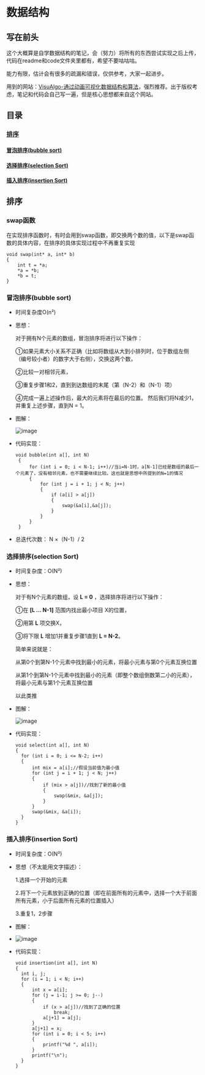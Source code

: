 # 数据结构

## 写在前头

这个大概算是自学数据结构的笔记，会（努力）将所有的东西尝试实现之后上传，代码在readme和code文件夹里都有，希望不要咕咕咕。

能力有限，估计会有很多的疏漏和错误，仅供参考，大家一起进步。

用到的网站：[VisuAlgo-通过动画可视化数据结构和算法](https://visualgo.net/en)，强烈推荐。出于版权考虑，笔记和代码会自己写一遍，但是核心思想都来自这个网站。

## 目录

### <a href='#1'>排序</a>

#### <a href='#1.1'>冒泡排序(bubble sort)</a>

#### <a href='#1.2'>选择排序(selection Sort)</a>

#### <a href='#1.3'>插入排序(insertion Sort)</a>

## <a name='1'>排序</a>

### swap函数

在实现排序函数时，有时会用到swap函数，即交换两个数的值，以下是swap函数的具体内容，在排序的具体实现过程中不再重复实现

```
void swap(int* a, int* b)
{
	int t = *a;
	*a = *b;
	*b = t;
}
```

### <a name='1.1'>冒泡排序(bubble sort)</a>

- 时间复杂度O(n²)

- 思想：

  对于拥有N个元素的数组，冒泡排序将进行以下操作：

  ①如果元素大小关系不正确（比如将数组从大到小排列时，位于数组左侧（编号较小者）的数字大于右侧），交换这两个数，

  ②比较一对相邻元素，

  ③重复步骤1和2，直到到达数组的末尾（第（N-2）和（N-1）项）

  ④完成一遍上述操作后，最大的元素将在最后的位置。 然后我们将N减少1，并重复上述步骤，直到N = 1。

- 图解：

  ![image](https://github.com/Evelina-Chen/Data-structure-self-study-/blob/master/image/bubblesort.png)

- 代码实现：

    ```
    void bubble(int a[], int N) 
     { 
         for (int i = 0; i < N-1; i++)//当i=N-1时，a[N-1]已经是数组的最后一个元素了，没有相邻元素，也不需要继续比较。这也就是思想中所提到的N=1的情况 
         { 
             for (int j = i + 1; j < N; j++) 
             { 
                 if (a[i] > a[j]) 
                 { 
                     swap(&a[i],&a[j]);
                 } 
             } 
         } 
     } 
    ```

    

- 总迭代次数： N ×（N-1）/ 2

### <a name='1.1'>选择排序(selection Sort)</a>

- 时间复杂度：O(N²)

- 思想：

  对于有N个元素的数组，设 **L = 0** ，选择排序将进行以下操作：

  ①在 **[L ... N-1]** 范围内找出最小项目 X的位置，

  ②用第 **L** 项交换X，

  ③将下限 **L** 增加1并重复步骤1直到 **L = N-2**。

  简单来说就是：

  从第0个到第N-1个元素中找到最小的元素，将最小元素与第0个元素互换位置

  从第1个到第N-1个元素中找到最小的元素（即整个数组倒数第二小的元素），将最小元素与第1个元素互换位置

  以此类推

- 图解：

  ![image](https://github.com/Evelina-Chen/Data-structure-self-study-/blob/master/image/selectionsort.png)

- 代码实现：

  ```
  void select(int a[], int N)
  {
  	for (int i = 0; i <= N-2; i++)
  	{
  		int mix = a[i];//假设当前值为最小值
  		for (int j = i + 1; j < N; j++)
  		{
  			if (mix > a[j])//找到了新的最小值
  			{
  				swap(&mix, &a[j]);
  			}
  		}
  		swap(&mix, &a[i]);
  	}
  }
  ```

### <a name='1.3'>插入排序(insertion Sort)</a>

- 时间复杂度：O(N²)

- 思想（不太能用文字描述）：

  1.选择一个开始的元素

  2.将下一个元素放到正确的位置（即在前面所有的元素中，选择一个大于前面所有元素，小于后面所有元素的位置插入）

  3.重复1，2步骤

- 图解：

- ![image](https://github.com/Evelina-Chen/Data-structure-self-study-/blob/master/image/insertionSort.png)

- 代码实现：

  ```
  void insertion(int a[], int N)
  {
  	int i, j;
  	for (i = 1; i < N; i++)
  	{
  		int x = a[i];
  		for (j = i-1; j >= 0; j--)
  		{
  			if (x > a[j])//找到了正确的位置
  				break;
  			a[j+1] = a[j];
  		}
  		a[j+1] = x;
  		for (int i = 0; i < 5; i++)
  		{
  			printf("%d ", a[i]);
  		}
  		printf("\n");
  	}
  }
  ```
  
  